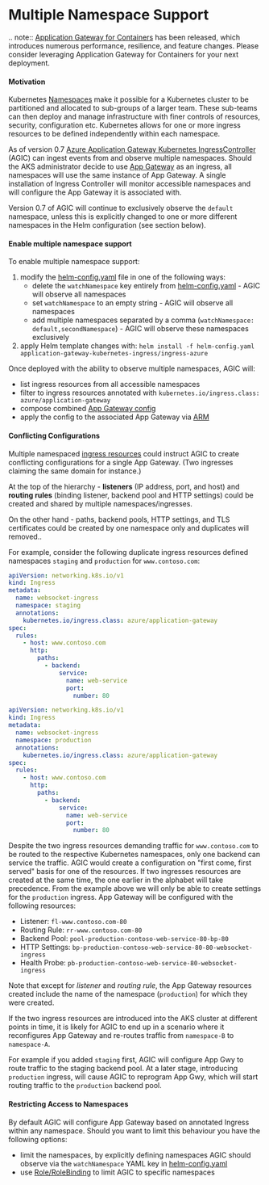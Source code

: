 # Multiple Namespace Support

.. note::
    [Application Gateway for Containers](https://aka.ms/agc) has been released, which introduces numerous performance, resilience, and feature changes. Please consider leveraging Application Gateway for Containers for your next deployment.

#### Motivation
Kubernetes [Namespaces](https://kubernetes.io/docs/concepts/overview/working-with-objects/namespaces/)
make it possible for a Kubernetes cluster to be partitioned and allocated to
sub-groups of a larger team. These sub-teams can then deploy and manage
infrastructure with finer controls of resources, security, configuration etc.
Kubernetes allows for one or more ingress resources to be defined independently
within each namespace.

As of version 0.7 [Azure Application Gateway Kubernetes
IngressController](https://github.com/Azure/application-gateway-kubernetes-ingress/blob/master/README.md)
(AGIC) can ingest events from and observe multiple namespaces. Should the AKS
administrator decide to use [App
Gateway](https://azure.microsoft.com/en-us/services/application-gateway/) as an
ingress, all namespaces will use the same instance of App Gateway. A single
installation of Ingress Controller will monitor accessible namespaces and will
configure the App Gateway it is associated with.

Version 0.7 of AGIC will continue to exclusively observe the `default`
namespace, unless this is explicitly changed to one or more different
namespaces in the Helm configuration (see section below).

#### Enable multiple namespace support
To enable multiple namespace support:
1. modify the [helm-config.yaml](../examples/sample-helm-config.yaml) file in one of the following ways:
   - delete the `watchNamespace` key entirely from [helm-config.yaml](../examples/sample-helm-config.yaml) - AGIC will observe all namespaces
   - set `watchNamespace` to an empty string - AGIC will observe all namespaces
   - add multiple namespaces separated by a comma (`watchNamespace: default,secondNamespace`) - AGIC will observe these namespaces exclusively
2. apply  Helm template changes with: `helm install -f helm-config.yaml application-gateway-kubernetes-ingress/ingress-azure`

Once deployed with the ability to observe multiple namespaces, AGIC will:
  - list ingress resources from all accessible namespaces
  - filter to ingress resources annotated with `kubernetes.io/ingress.class: azure/application-gateway`
  - compose combined [App Gateway config](https://github.com/Azure/azure-sdk-for-go/blob/37f3f4162dfce955ef5225ead57216cf8c1b2c70/services/network/mgmt/2016-06-01/network/models.go#L1710-L1744)
  - apply the config to the associated App Gateway via [ARM](https://docs.microsoft.com/en-us/azure/azure-resource-manager/resource-group-overview)

#### Conflicting Configurations
Multiple namespaced [ingress resources](https://kubernetes.io/docs/concepts/services-networking/ingress/#the-ingress-resource)
could instruct AGIC to create conflicting configurations for a single App Gateway. (Two ingresses claiming the same
domain for instance.)

At the top of the hierarchy - **listeners** (IP address, port, and host) and **routing rules** (binding listener,
backend pool and HTTP settings) could be created and shared by multiple namespaces/ingresses.

On the other hand - paths, backend pools, HTTP settings, and TLS certificates could be created by one namespace only
and duplicates will removed..

For example, consider the following duplicate ingress resources defined
namespaces `staging` and `production` for `www.contoso.com`:
```yaml
apiVersion: networking.k8s.io/v1
kind: Ingress
metadata:
  name: websocket-ingress
  namespace: staging
  annotations:
    kubernetes.io/ingress.class: azure/application-gateway
spec:
  rules:
    - host: www.contoso.com
      http:
        paths:
          - backend:
              service:
                name: web-service
                port:
                  number: 80
```

```yaml
apiVersion: networking.k8s.io/v1
kind: Ingress
metadata:
  name: websocket-ingress
  namespace: production
  annotations:
    kubernetes.io/ingress.class: azure/application-gateway
spec:
  rules:
    - host: www.contoso.com
      http:
        paths:
          - backend:
              service:
                name: web-service
                port:
                  number: 80
```

Despite the two ingress resources demanding traffic for `www.contoso.com` to be
routed to the respective Kubernetes namespaces, only one backend can service
the traffic. AGIC would create a configuration on "first come, first served"
basis for one of the resources. If two ingresses resources are created at the
same time, the one earlier in the alphabet will take
precedence. From the example above we will only be able to create settings for
the `production` ingress. App Gateway will be configured with the following
resources:

  - Listener: `fl-www.contoso.com-80`
  - Routing Rule: `rr-www.contoso.com-80`
  - Backend Pool: `pool-production-contoso-web-service-80-bp-80`
  - HTTP Settings: `bp-production-contoso-web-service-80-80-websocket-ingress`
  - Health Probe: `pb-production-contoso-web-service-80-websocket-ingress`

Note that except for *listener* and *routing rule*, the App Gateway resources created include the name
of the namespace (`production`) for which they were created.

If the two ingress resources are introduced into the AKS cluster at different
points in time, it is likely for AGIC to end up in a scenario where it
reconfigures App Gateway and re-routes traffic from `namespace-B` to
`namespace-A`.

For example if you added `staging` first, AGIC will configure App Gwy to route
traffic to the staging backend pool. At a later stage, introducing `production`
ingress, will cause AGIC to reprogram App Gwy, which will start routing traffic
to the `production` backend pool.

#### Restricting Access to Namespaces
By default AGIC will configure App Gateway based on annotated Ingress within
any namespace. Should you want to limit this behaviour you have the following
options:
  - limit the namespaces, by explicitly defining namespaces AGIC should observe via the `watchNamespace` YAML key in [helm-config.yaml](../examples/sample-helm-config.yaml)
  - use [Role/RoleBinding](https://docs.microsoft.com/en-us/azure/aks/azure-ad-rbac) to limit AGIC to specific namespaces
